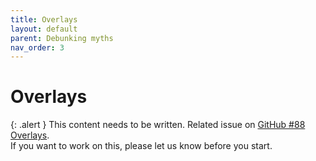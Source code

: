 ```yaml
---
title: Overlays
layout: default
parent: Debunking myths
nav_order: 3
---
```


# Overlays

{: .alert }
This content needs to be written. 
Related issue on [GitHub #88 Overlays](https://github.com/wpaccessibility/wp-a11y-docs/issues/88).  
If you want to work on this, please let us know before you start.
